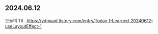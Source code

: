 ## 2024.06.12
오늘의 Til...https://ydmaad.tistory.com/entry/Today-I-Learned-20240612-useLayoutEffect-1
